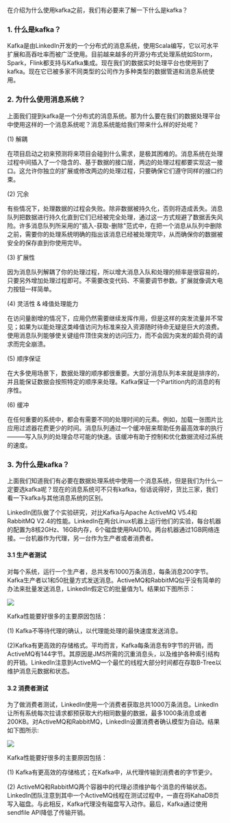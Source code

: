 在介绍为什么使用kafka之前，我们有必要来了解一下什么是kafka？

### 1. 什么是kafka？

Kafka是由LinkedIn开发的一个分布式的消息系统，使用Scala编写，它以可水平扩展和高吞吐率而被广泛使用。目前越来越多的开源分布式处理系统如Storm，Spark，Flink都支持与Kafka集成。现在我们的数据实时处理平台也使用到了kafka。现在它已被多家不同类型的公司作为多种类型的数据管道和消息系统使用。

### 2. 为什么使用消息系统？

上面我们提到kafka是一个分布式的消息系统。那为什么要在我们的数据处理平台中使用这样的一个消息系统呢？消息系统能给我们带来什么样的好处呢？

(1) 解耦

在项目启动之初来预测将来项目会碰到什么需求，是极其困难的。消息系统在处理过程中间插入了一个隐含的、基于数据的接口层，两边的处理过程都要实现这一接口。这允许你独立的扩展或修改两边的处理过程，只要确保它们遵守同样的接口约束。

(2) 冗余

有些情况下，处理数据的过程会失败。除非数据被持久化，否则将造成丢失。消息队列把数据进行持久化直到它们已经被完全处理，通过这一方式规避了数据丢失风险。许多消息队列所采用的"插入-获取-删除"范式中，在把一个消息从队列中删除之前，需要你的处理系统明确的指出该消息已经被处理完毕，从而确保你的数据被安全的保存直到你使用完毕。

(3) 扩展性

因为消息队列解耦了你的处理过程，所以增大消息入队和处理的频率是很容易的，只要另外增加处理过程即可。不需要改变代码、不需要调节参数。扩展就像调大电力按钮一样简单。

(4) 灵活性 & 峰值处理能力

在访问量剧增的情况下，应用仍然需要继续发挥作用，但是这样的突发流量并不常见；如果为以能处理这类峰值访问为标准来投入资源随时待命无疑是巨大的浪费。使用消息队列能够使关键组件顶住突发的访问压力，而不会因为突发的超负荷的请求而完全崩溃。

(5) 顺序保证

在大多使用场景下，数据处理的顺序都很重要。大部分消息队列本来就是排序的，并且能保证数据会按照特定的顺序来处理。Kafka保证一个Partition内的消息的有序性。

(6) 缓冲

在任何重要的系统中，都会有需要不同的处理时间的元素。例如，加载一张图片比应用过滤器花费更少的时间。消息队列通过一个缓冲层来帮助任务最高效率的执行———写入队列的处理会尽可能的快速。该缓冲有助于控制和优化数据流经过系统的速度。

### 3. 为什么是kafka？

上面我们知道我们有必要在数据处理系统中使用一个消息系统，但是我们为什么一定要选kafka呢？现在的消息系统可不只有kafka，俗话说得好，货比三家，我们看一下kafka与其他消息系统的区别。

LinkedIn团队做了个实验研究，对比Kafka与Apache ActiveMQ V5.4和RabbitMQ V2.4的性能。LinkedIn在两台Linux机器上运行他们的实验，每台机器的配置为8核2GHz、16GB内存，6个磁盘使用RAID10。两台机器通过1GB网络连接。一台机器作为代理，另一台作为生产者或者消费者。

#### 3.1 生产者测试

对每个系统，运行一个生产者，总共发布1000万条消息，每条消息200字节。Kafka生产者以1和50批量方式发送消息。ActiveMQ和RabbitMQ似乎没有简单的办法来批量发送消息，LinkedIn假定它的批量值为1。结果如下图所示：

![](https://res.infoq.com/articles/apache-kafka/zh/resources/0609015.png)

Kafka性能要好很多的主要原因包括：

(1) Kafka不等待代理的确认，以代理能处理的最快速度发送消息。

(2)Kafka有更高效的存储格式。平均而言，Kafka每条消息有9字节的开销，而ActiveMQ有144字节。其原因是JMS所需的沉重消息头，以及维护各种索引结构的开销。LinkedIn注意到ActiveMQ一个最忙的线程大部分时间都在存取B-Tree以维护消息元数据和状态。

#### 3.2 消费者测试

为了做消费者测试，LinkedIn使用一个消费者获取总共1000万条消息。LinkedIn让所有系统每次拉请求都预获取大约相同数量的数据，最多1000条消息或者200KB。对ActiveMQ和RabbitMQ，LinkedIn设置消费者确认模型为自动。结果如下图所示:

![](https://res.infoq.com/articles/apache-kafka/zh/resources/0609016.png)

Kafka性能要好很多的主要原因包括：

(1) Kafka有更高效的存储格式；在Kafka中，从代理传输到消费者的字节更少。

(2) ActiveMQ和RabbitMQ两个容器中的代理必须维护每个消息的传输状态。LinkedIn团队注意到其中一个ActiveMQ线程在测试过程中，一直在将KahaDB页写入磁盘。与此相反，Kafka代理没有磁盘写入动作。最后，Kafka通过使用sendfile API降低了传输开销。
